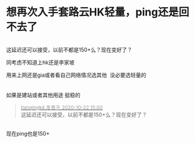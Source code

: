 # 想再次入手套路云HK轻量，ping还是回不去了


<img id="aimg_GZkHy" onclick="zoom(this, this.src, 0, 0, 0)" class="zoom" src="https://pan.cccyun.cc/view.php/c9e0ffcf99cca0e58694cd68e3f802fc.jpeg" onmouseover="img_onmouseoverfunc(this)" onload="thumbImg(this)" border="0" alt="" />

这延迟还可以接受，以前不都是150+么？现在变好了？

同考虑不知道上hk还是李家坡

用来上网还是gia或者看自己网络情况选其他&nbsp;&nbsp;没必要选轻量的 <br />
<br />
<br />
如果是建站或者其他用途 挺稳的<img id="aimg_e9bdM" onclick="zoom(this, this.src, 0, 0, 0)" class="zoom" src="https://cdn.jsdelivr.net/gh/hishis/forum-master/public/images/patch.gif" onmouseover="img_onmouseoverfunc(this)" onload="thumbImg(this)" border="0" alt="" />

<div class="quote"><blockquote><font size="2"><a href="https://www.hostloc.com/forum.php?mod=redirect&amp;goto=findpost&amp;pid=9336066&amp;ptid=757008" target="_blank"><font color="#999999">tianqingk4 发表于 2020-10-22 15:00</font></a></font><br />
这延迟还可以接受，以前不都是150+么？现在变好了？</blockquote></div><br />
现在ping也是150+
